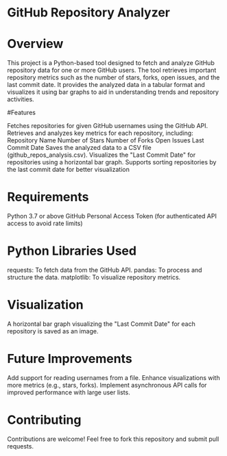 # GitHub Repository Analyzer

# Overview

This project is a Python-based tool designed to fetch and analyze GitHub repository data for one or more GitHub users. The tool retrieves important repository metrics such as the number of stars, forks, open issues, and the last commit date. It provides the analyzed data in a tabular format and visualizes it using bar graphs to aid in understanding trends and repository activities.

#Features

Fetches repositories for given GitHub usernames using the GitHub API.
Retrieves and analyzes key metrics for each repository, including:
Repository Name
Number of Stars
Number of Forks
Open Issues
Last Commit Date
Saves the analyzed data to a CSV file (github_repos_analysis.csv).
Visualizes the "Last Commit Date" for repositories using a horizontal bar graph.
Supports sorting repositories by the last commit date for better visualization

# Requirements

Python 3.7 or above
GitHub Personal Access Token (for authenticated API access to avoid rate limits)

# Python Libraries Used

requests: To fetch data from the GitHub API.
pandas: To process and structure the data.
matplotlib: To visualize repository metrics.

# Visualization

A horizontal bar graph visualizing the "Last Commit Date" for each repository is saved as an image.

# Future Improvements

Add support for reading usernames from a file.
Enhance visualizations with more metrics (e.g., stars, forks).
Implement asynchronous API calls for improved performance with large user lists.

# Contributing

Contributions are welcome! Feel free to fork this repository and submit pull requests.
